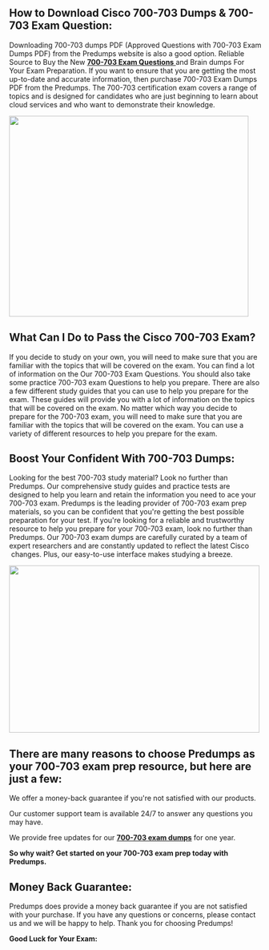 <h2>How to Download Cisco 700-703 Dumps &amp; 700-703 Exam Question:</h2>
<p>Downloading 700-703 dumps PDF (Approved Questions with 700-703 Exam Dumps PDF) from the Predumps website is also a good option. Reliable Source to Buy the New <a href="https://predumps.com/dumps/700-703-pdf/"><strong>700-703 Exam Questions</strong> </a>and Brain dumps For Your Exam Preparation. If you want to ensure that you are getting the most up-to-date and accurate information, then purchase 700-703 Exam Dumps PDF from the Predumps. The 700-703 certification exam covers a range of topics and is designed for candidates who are just beginning to learn about cloud services and who want to demonstrate their knowledge.</p>
<p><img src="https://i.ibb.co/N7Dq9sM/predumps.png" alt="" width="478" height="401" /></p>
<h2>What Can I Do to Pass the Cisco 700-703 Exam?</h2>
<p>If you decide to study on your own, you will need to make sure that you are familiar with the topics that will be covered on the exam. You can find a lot of information on the Our 700-703 Exam Questions. You should also take some practice 700-703 exam Questions to help you prepare. There are also a few different study guides that you can use to help you prepare for the exam. These guides will provide you with a lot of information on the topics that will be covered on the exam. No matter which way you decide to prepare for the 700-703 exam, you will need to make sure that you are familiar with the topics that will be covered on the exam. You can use a variety of different resources to help you prepare for the exam.</p>
<h2>Boost Your Confident With 700-703 Dumps:</h2>
<p>Looking for the best 700-703 study material? Look no further than Predumps. Our comprehensive study guides and practice tests are designed to help you learn and retain the information you need to ace your 700-703 exam. Predumps is the leading provider of 700-703 exam prep materials, so you can be confident that you're getting the best possible preparation for your test. If you're looking for a reliable and trustworthy resource to help you prepare for your 700-703 exam, look no further than Predumps. Our 700-703 exam dumps are carefully curated by a team of expert researchers and are constantly updated to reflect the latest Cisco &nbsp;changes. Plus, our easy-to-use interface makes studying a breeze.</p>
<p><img src="https://i.ibb.co/YyMy9yb/Real-Exam-Dumps.png" alt="" width="500" height="334" /></p>
<h2>There are many reasons to choose Predumps as your 700-703 exam prep resource, but here are just a few:</h2>
<p>We offer a money-back guarantee if you're not satisfied with our products.</p>
<p>Our customer support team is available 24/7 to answer any questions you may have.</p>
<p>We provide free updates for our <strong><a href="https://predumps.com/dumps/700-703-pdf/">700-703 exam dumps</a></strong> for one year.</p>
<p><strong>So why wait? Get started on your 700-703 exam prep today with Predumps.</strong></p>
<h2>Money Back Guarantee:</h2>
<p>Predumps does provide a money back guarantee if you are not satisfied with your purchase. If you have any questions or concerns, please contact us and we will be happy to help. Thank you for choosing Predumps!</p>
<p><strong>Good Luck for Your Exam:</strong></p>

